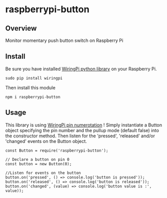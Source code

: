 # raspberrypi-button

## Overview
Monitor momentary push button switch on Raspberry Pi

## Install
Be sure you have installed [WiringPi python library](https://github.com/WiringPi/WiringPi-Python) on your Raspberry Pi.
```
sudo pip install wiringpi
```
Then install this module
```
npm i raspberrypi-button
```

## Usage
This library is using [WiringPi pin numerotation](https://pinout.xyz/pinout/wiringpi#) !
Simply instantiate a Button object specifying the pin number and the pullup mode (default false) into the constructor method. Then listen for the 'pressed', 'released' and/or 'changed' events on the Button object.
```
const Button = require('raspberrypi-button');

// Declare a button on pin 0
const button = new Button(0);

//Listen for events on the button
button.on('pressed', () => console.log('button is pressed'));
button.on('released', () => console.log('button is released'));
button.on('changed', (value) => console.log('button value is :', value));
```
